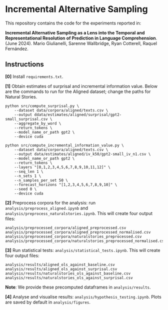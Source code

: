 # Incremental Alternative Sampling

This repository contains the code for the experiments reported in:

**Incremental Alternative Sampling as a Lens into the Temporal
and Representational Resolution of Prediction in Language Comprehension**. (June 2024). Mario Giulianelli, Sarenne Wallbridge, Ryan Cotterell, Raquel Fernández. 


## Instructions
**[0]** Install `requirements.txt`.

**[1]** Obtain estimates of surprisal and incremental information value. Below are the commands to run for the Aligned dataset; change the paths for Natural Stories.
```
python src/compute_surprisal.py \
    --dataset data/corpora/aligned/texts.csv \
    --output ddata/estimates/aligned/surprisal/gpt2-small_surprisal.csv \
    --aggregate_by_word \
    --return_tokens \
    --model_name_or_path gpt2 \
    --device cuda

python src/compute_incremental_information_value.py \
    --dataset data/corpora/aligned/texts.csv \
    --output data/estimates/aligned/iv_k50/gpt2-small_iv_n1.csv \
    --model_name_or_path gpt2 \
    --return_tokens \
    --layers "[0,1,2,3,4,5,6,7,8,9,10,11,12]" \
    --seq_len 1 \
    --n_sets 1 \
    --n_samples_per_set 50 \
    --forecast_horizons "[1,2,3,4,5,6,7,8,9,10]" \
    --seed 0 \
    --device cuda
```

**[2]** Preprocess corpora for the analysis: run `analysis/preprocess_aligned.ipynb` and `analysis/preprocess_naturalstories.ipynb`. This will create four output files:
```
analysis/preprocessed_corpora/aligned_preprocessed.csv  
analysis/preprocessed_corpora/aligned_preprocessed_normalised.csv
analysis/preprocessed_corpora/naturalstories_preprocessed.csv
analysis/preprocessed_corpora/naturalstories_preprocessed_normalised.csv
```   

**[3]** Run statistical tests: `analysis/statistical_tests.ipynb`. This will create four output files:
```
analysis/results/aligned_ols_against_baseline.csv
analysis/results/aligned_ols_against_surprisal.csv
analysis/results/naturalstories_ols_against_baseline.csv
analysis/results/naturalstories_ols_against_surprisal.csv
```
**Note**: We provide these precomputed dataframes in `analysis/results`.

**[4]** Analyse and visualise results: `analysis/hypothesis_testing.ipynb`. Plots are saved by default in `analysis/figures`.
